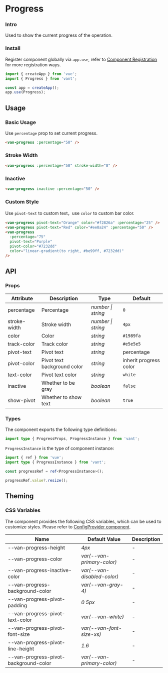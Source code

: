 # Progress

### Intro

Used to show the current progress of the operation.

### Install

Register component globally via `app.use`, refer to [Component Registration](#/en-US/advanced-usage#zu-jian-zhu-ce) for more registration ways.

```js
import { createApp } from 'vue';
import { Progress } from 'vant';

const app = createApp();
app.use(Progress);
```

## Usage

### Basic Usage

Use `percentage` prop to set current progress.

```html
<van-progress :percentage="50" />
```

### Stroke Width

```html
<van-progress :percentage="50" stroke-width="8" />
```

### Inactive

```html
<van-progress inactive :percentage="50" />
```

### Custom Style

Use `pivot-text` to custom text，use `color` to custom bar color.

```html
<van-progress pivot-text="Orange" color="#f2826a" :percentage="25" />
<van-progress pivot-text="Red" color="#ee0a24" :percentage="50" />
<van-progress
  :percentage="75"
  pivot-text="Purple"
  pivot-color="#7232dd"
  color="linear-gradient(to right, #be99ff, #7232dd)"
/>
```

## API

### Props

| Attribute | Description | Type | Default |
| --- | --- | --- | --- |
| percentage | Percentage | _number \| string_ | `0` |
| stroke-width | Stroke width | _number \| string_ | `4px` |
| color | Color | _string_ | `#1989fa` |
| track-color | Track color | _string_ | `#e5e5e5` |
| pivot-text | Pivot text | _string_ | percentage |
| pivot-color | Pivot text background color | _string_ | inherit progress color |
| text-color | Pivot text color | _string_ | `white` |
| inactive | Whether to be gray | _boolean_ | `false` |
| show-pivot | Whether to show text | _boolean_ | `true` |

### Types

The component exports the following type definitions:

```ts
import type { ProgressProps, ProgressInstance } from 'vant';
```

`ProgressInstance` is the type of component instance:

```ts
import { ref } from 'vue';
import type { ProgressInstance } from 'vant';

const progressRef = ref<ProgressInstance>();

progressRef.value?.resize();
```

## Theming

### CSS Variables

The component provides the following CSS variables, which can be used to customize styles. Please refer to [ConfigProvider component](#/en-US/config-provider).

| Name | Default Value | Description |
| --- | --- | --- |
| --van-progress-height | _4px_ | - |
| --van-progress-color | _var(--van-primary-color)_ | - |
| --van-progress-inactive-color | _var(--van-disabled-color)_ | - |
| --van-progress-background-color | _var(--van-gray-4)_ | - |
| --van-progress-pivot-padding | _0 5px_ | - |
| --van-progress-pivot-text-color | _var(--van-white)_ | - |
| --van-progress-pivot-font-size | _var(--van-font-size-xs)_ | - |
| --van-progress-pivot-line-height | _1.6_ | - |
| --van-progress-pivot-background-color | _var(--van-primary-color)_ | - |
